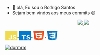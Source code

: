 - 👋 olá, Eu sou o Rodrigo Santos
- Sejam bem vindos aos meus commits 😊
<div align="center">
  <a href="https://www.linkedin.com/in/rodrigo-dos-santos-norato-521166214/">
  <img height="180em" src="https://github-readme-stats.vercel.app/api?username=devdigo&show_icons=true&theme=dracula&include_all_commits=true&count_private=true"/>
  <img height="180em" src="https://github-readme-stats.vercel.app/api/top-langs/?username=devdigo&layout=compact&langs_count=7&theme=dracula"/>
</div>

<div style="display: inline_block"><br>
  <img align="center" alt="Rafa-Js" height="30" width="40" src="https://raw.githubusercontent.com/devicons/devicon/master/icons/javascript/javascript-plain.svg">
  <img align="center" alt="Rafa-Ts" height="30" width="40" src="https://raw.githubusercontent.com/devicons/devicon/master/icons/typescript/typescript-plain.svg">
  <img align="center" alt="Rafa-HTML" height="30" width="40" src="https://raw.githubusercontent.com/devicons/devicon/master/icons/html5/html5-original.svg">
  <img align="center" alt="Rafa-CSS" height="30" width="40" src="https://raw.githubusercontent.com/devicons/devicon/master/icons/css3/css3-original.svg">

</div>
 

![dormrm](https://user-images.githubusercontent.com/107442373/203998334-19b3e06a-2c8e-40df-ba78-1dd1087d19d6.gif)


